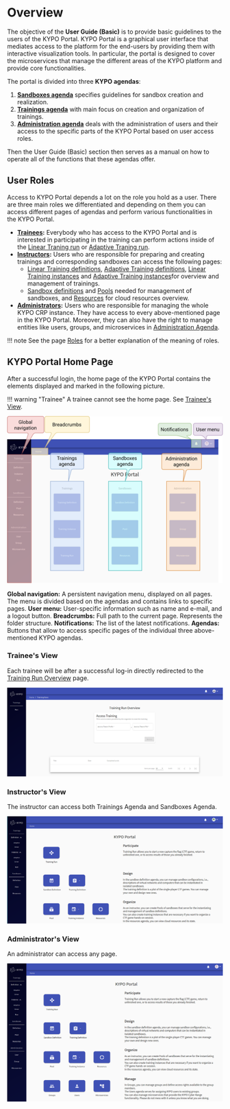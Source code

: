 # Overview

The objective of the **User Guide (Basic)** is to provide basic guidelines to the users of the KYPO Portal. KYPO Portal is a graphical user interface that mediates access to the platform for the end-users by providing them with interactive visualization tools. In particular, the portal is designed to cover the microservices that manage the different areas of the KYPO platform and provide core functionalities.

The portal is divided into three **KYPO agendas**:

1. **[Sandboxes agenda](../sandbox-agenda/sandbox-agenda-overview/)** specifies guidelines for sandbox creation and realization. 
2. **[Trainings agenda](../training-agenda/training-agenda-overview/)** with main focus on creation and organization of trainings.
3. **[Administration agenda](../administration-agenda/administration-agenda-overview/)** deals with the administration of users and their access to the specific parts of the KYPO Portal based on user access roles.

Then the User Guide (Basic) section then serves as a manual on how to operate all of the functions that these agendas offer.

## User Roles

Access to KYPO Portal depends a lot on the role you hold as a user. There are three main roles we differentiated and depending on them you can access different pages of agendas and perform various functionalities in the KYPO Portal.

* **[Trainees](#trainees-view):** Everybody who has access to the KYPO Portal and is interested in participating in the training can perform actions inside of the [Linear Traning run](../training-agenda/training-run/linear-training-run/) or [Adaptive Traning run](../training-agenda/training-run/adaptive-training-run/).
* **[Instructors](#instructors-view):** Users who are responsible for preparing and creating trainings and corresponding sandboxes can access the following pages: 
    * [Linear Training definitions](../training-agenda/training-definition/linear-training-definition/), [Adaptive Training definitions](../training-agenda/training-definition/adaptive-training-definition/), [Linear Training instances](../training-agenda/training-instance/linear-training-instance/) and [Adaptive Training instances](../training-agenda/training-instance/adaptive-training-instance/)for overview and management of trainings. 
    * [Sandbox definitions](../sandbox-agenda/sandbox-definition/) and [Pools](../sandbox-agenda/pool/) needed for management of sandboxes, and [Resources](../sandbox-agenda/resources/) for cloud resources overview.
* **[Administrators](#administrators-view):** Users who are responsible for managing the whole KYPO CRP instance. They have access to every above-mentioned page in the KYPO Portal. Moreover, they can also have the right to manage entities like users, groups, and microservices in [Administration Agenda](../administration-agenda/administration-agenda-overview/). 

!!! note
    See the page [Roles](../../user-guide-advanced/users-and-groups/roles/) for a better explanation of the meaning of roles.


## KYPO Portal Home Page

After a successful login, the home page of the KYPO Portal contains the elements displayed and marked in the following picture. 

!!! warning "Trainee"
    A trainee cannot see the home page. See [Trainee's View](#trainees-view).

![KYPO-home-page](../img/user-guide-basic/KYPO-home-page.png)


**Global navigation:** A persistent navigation menu, displayed on all pages. The menu is divided based on the agendas and contains links to specific pages.
**User menu:** User-specific information such as name and e-mail, and a logout button.
**Breadcrumbs:** Full path to the current page. Represents the folder structure.
**Notifications:** The list of the latest notifications.
**Agendas:** Buttons that allow to access specific pages of the individual three above-mentioned KYPO agendas. 



### Trainee's View
Each trainee will be after a successful log-in directly redirected to the [Training Run Overview](../training-agenda/training-run/#training-runs-overview) page. 

![KYPO-home-page-trainee](../img/user-guide-basic/KYPO-home-page-trainee.png)


### Instructor's View
The instructor can access both Trainings Agenda and Sandboxes Agenda. 

![KYPO-home-page-trainee](../img/user-guide-basic/KYPO-home-page-instructor.png)

### Administrator's View 

An administrator can access any page. 

![KYPO-home-page-admin](../img/user-guide-basic/KYPO-home-page-admin.png)

